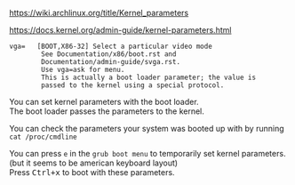 https://wiki.archlinux.org/title/Kernel_parameters

https://docs.kernel.org/admin-guide/kernel-parameters.html

```
vga=   [BOOT,X86-32] Select a particular video mode
        See Documentation/x86/boot.rst and
        Documentation/admin-guide/svga.rst.
        Use vga=ask for menu.
        This is actually a boot loader parameter; the value is
        passed to the kernel using a special protocol.
```

You can set kernel parameters with the boot loader.\
The boot loader passes the parameters to the kernel.

You can check the parameters your system was booted up with by running `cat /proc/cmdline`

You can press `e` in the `grub boot menu` to temporarily set kernel parameters.\
(but it seems to be american keyboard layout)\
Press <kbd>Ctrl+x</kbd> to boot with these parameters.
